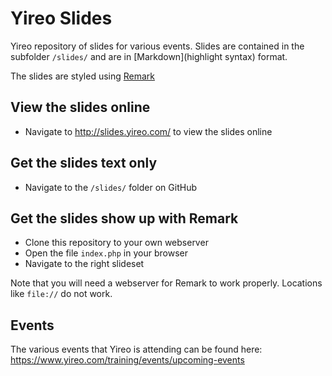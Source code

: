 # Yireo Slides
Yireo repository of slides for various events. Slides are contained in the subfolder `/slides/` and
are in [Markdown](highlight syntax) format.

The slides are styled using [Remark](http://remarkjs.com/)

## View the slides online
* Navigate to http://slides.yireo.com/ to view the slides online

## Get the slides text only
* Navigate to the `/slides/` folder on GitHub

## Get the slides show up with Remark
* Clone this repository to your own webserver
* Open the file `index.php` in your browser
* Navigate to the right slideset

Note that you will need a webserver for Remark to work properly. Locations like `file://` do not work.

## Events
The various events that Yireo is attending can be found here:
https://www.yireo.com/training/events/upcoming-events
